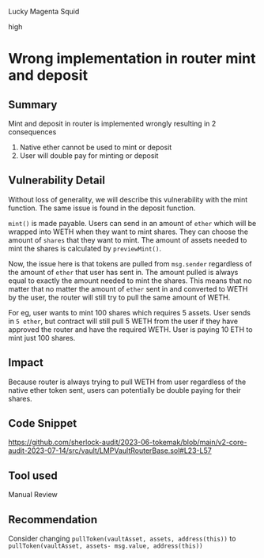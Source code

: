 Lucky Magenta Squid

high

# Wrong implementation in router mint and deposit
## Summary
Mint and deposit in router is implemented wrongly resulting in 2 consequences

1. Native ether cannot be used to mint or deposit
2. User will double pay for minting or deposit

## Vulnerability Detail
Without loss of generality, we will describe this vulnerability with the mint function. The same issue is found in the deposit function.

`mint()` is made payable. Users can send in an amount of `ether` which will be wrapped into WETH when they want to mint shares. They can choose the amount of `shares` that they want to mint. The amount of assets needed to mint the shares is calculated by `previewMint()`.

Now, the issue here is that tokens are pulled from `msg.sender` regardless of the amount of `ether` that user has sent in. The amount pulled is always equal to exactly the amount needed to mint the shares. This means that no matter that no matter the amount of `ether` sent in and converted to WETH by the user, the router will still try to pull the same amount of WETH.

For eg, user wants to mint 100 shares which requires 5 assets. User sends in `5 ether`, but contract will still pull 5 WETH from the user if they have approved the router and have the required WETH. User is paying 10 ETH to mint just 100 shares.

## Impact
Because router is always trying to pull WETH from user regardless of the native ether token sent, users can potentially be double paying for their shares.

## Code Snippet
https://github.com/sherlock-audit/2023-06-tokemak/blob/main/v2-core-audit-2023-07-14/src/vault/LMPVaultRouterBase.sol#L23-L57

## Tool used
Manual Review

## Recommendation
Consider changing `pullToken(vaultAsset, assets, address(this))` to `pullToken(vaultAsset, assets- msg.value, address(this))`
